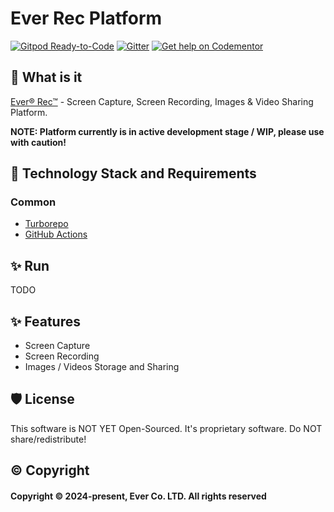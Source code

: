 # Ever Rec Platform

[![Gitpod Ready-to-Code](https://img.shields.io/badge/Gitpod-Ready--to--Code-blue?logo=gitpod)](https://gitpod.io/#https://github.com/ever-co/ever-rec)
[![Gitter](https://badges.gitter.im/JoinChat.svg)](https://gitter.im/ever-co/ever-rec?utm_source=badge&utm_medium=badge&utm_campaign=pr-badge&utm_content=badge)
[![Get help on Codementor](https://cdn.codementor.io/badges/get_help_github.svg)](https://www.codementor.io/evereq?utm_source=github&utm_medium=button&utm_term=evereq&utm_campaign=github)

## 🌟 What is it

[Ever® Rec™](https://rec.so) - Screen Capture, Screen Recording, Images & Video Sharing Platform.

**NOTE: Platform currently is in active development stage / WIP, please use with caution!**

## 🧱 Technology Stack and Requirements

### Common

- [Turborepo](https://turbo.build/repo)
- [GitHub Actions](https://docs.github.com/en/actions)

## ✨ Run

TODO

## ✨ Features

- Screen Capture
- Screen Recording
- Images / Videos Storage and Sharing

## 🛡️ License

This software is NOT YET Open-Sourced.
It's proprietary software.
Do NOT share/redistribute!

## ©️ Copyright

#### Copyright © 2024-present, Ever Co. LTD. All rights reserved
